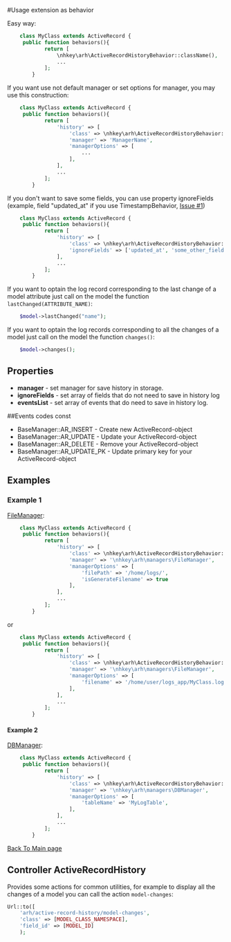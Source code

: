 #Usage extension as behavior

Easy way:
 
```php
    class MyClass extends ActiveRecord {
     public function behaviors(){
            return [
                \nhkey\arh\ActiveRecordHistoryBehavior::className(),
                ...
            ];
        }
```

If you want use not default manager or set options for manager, you may use this construction: 

```php
    class MyClass extends ActiveRecord {
     public function behaviors(){
            return [
                'history' => [
                    'class' => \nhkey\arh\ActiveRecordHistoryBehavior::className(),
                    'manager' => 'ManagerName',
                    'managerOptions' => [
                        ...
                    ],
                ],
                ...
            ];
        }
```

If you don't want to save some fields, you can use property ignoreFields (example, field "updated_at" if you use TimestampBehavior, [Issue #1](https://github.com/nhkey/yii2-activerecord-history/issues/1))

```php
    class MyClass extends ActiveRecord {
     public function behaviors(){
            return [
                'history' => [
                    'class' => \nhkey\arh\ActiveRecordHistoryBehavior::className(),
                    'ignoreFields' => ['updated_at', 'some_other_field'],
                ],
                ...
            ];
        }
```

If you want to optain the log record corresponding to the last change of a model attribute just call on the model the function `lastChanged(ATTRIBUTE_NAME)`:
```php
    $model->lastChanged("name");
```

If you want to optain the log records corresponding to all the changes of a model just call on the model the function `changes()`:
```php
    $model->changes();
```

## Properties

- **manager** - set manager for save history in storage.
- **ignoreFields** - set array of fields that do not need to save in history log
- **eventsList** - set array of events that do need to save in history log. 

##Events codes const
- BaseManager::AR_INSERT - Create new ActiveRecord-object 
- BaseManager::AR_UPDATE - Update your ActiveRecord-object 
- BaseManager::AR_DELETE - Remove your ActiveRecord-object 
- BaseManager::AR_UPDATE_PK - Update primary key for your ActiveRecord-object 

## Examples

### Example 1

[FileManager](https://github.com/nhkey/yii2-activerecord-history/blob/master/docs/en/managers.md#filemanager): 

```php
    class MyClass extends ActiveRecord {
     public function behaviors(){
            return [
                'history' => [
                    'class' => \nhkey\arh\ActiveRecordHistoryBehavior::className(),
                    'manager' => '\nhkey\arh\managers\FileManager',
                    'managerOptions' => [
                        'filePath' => '/home/logs/',
                        'isGenerateFilename' => true
                    ],
                ],
                ...
            ];
        }
```
or

```php
    class MyClass extends ActiveRecord {
     public function behaviors(){
            return [
                'history' => [
                    'class' => \nhkey\arh\ActiveRecordHistoryBehavior::className(),
                    'manager' => '\nhkey\arh\managers\FileManager',
                    'managerOptions' => [
                        'filename' => '/home/user/logs_app/MyClass.log',
                    ],
                ],
                ...
            ];
        }
```



#### Example 2

[DBManager](https://github.com/nhkey/yii2-activerecord-history/blob/master/docs/en/managers.md#dbmanager): 

```php
    class MyClass extends ActiveRecord {
     public function behaviors(){
            return [
                'history' => [
                    'class' => \nhkey\arh\ActiveRecordHistoryBehavior::className(),
                    'manager' => '\nhkey\arh\managers\DBManager',
                    'managerOptions' => [
                        'tableName' => 'MyLogTable',
                    ],
                ],
                ...
            ];
        }
```


[Back To Main page](https://github.com/nhkey/yii2-activerecord-history/blob/master/README.md)

## Controller ActiveRecordHistory
Provides some actions for common utilities, for example to display all the changes of a model you can call
the action `model-changes`:
```php
Url::to([
    'arh/active-record-history/model-changes',
    'class' => [MODEL_CLASS_NAMESPACE],
    'field_id' => [MODEL_ID]
    );
```